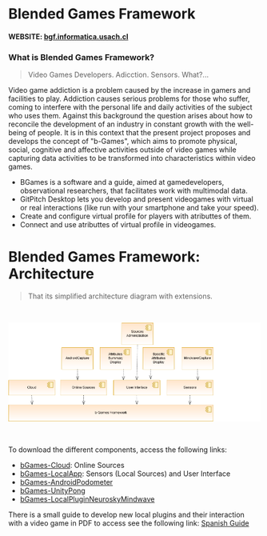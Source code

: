 # Blended Games Framework

#### WEBSITE: [bgf.informatica.usach.cl](bgf.informatica.usach.cl)


### What is Blended Games Framework?

> Video Games Developers. Adicction. Sensors. What?...

Video game addiction is a problem caused by the increase in gamers and facilities to play. Addiction causes serious problems for those who suffer, coming to interfere with the personal life and daily activities of the subject who uses them. Against this background the question arises about how to reconcile the development of an industry in constant growth with the well-being of people. It is in this context that the present project proposes and develops the concept of "b-Games", which aims to promote physical, social, cognitive and affective activities outside of video games while capturing data activities to be transformed into characteristics within video games.

- BGames is a software and a guide, aimed at gamedevelopers, observational researchers, that facilitates work with multimodal data.
- GitPitch Desktop lets you develop and present videogames with virtual or real interactions (like run with your smartphone and take your speed).
- Create and configure virtual profile for players with atributtes of them.
- Connect and use atributtes of virtual profile in videogames.


# Blended Games Framework: Architecture

> That its simplified architecture diagram with extensions.

<br>

![GITPITCH](bgf.informatica.usach.cl/assets/images/arq.png)

<br>

To download the different components, access the following links:
- [bGames-Cloud](https://github.com/Grybyus/bGames-Cloud): Online Sources
- [bGames-LocalApp](https://github.com/Grybyus/bGames-LocalApp): Sensors (Local Sources) and User Interface
- [bGames-AndroidPodometer](https://github.com/Grybyus/bGames-AndroidPodometer)
- [bGames-UnityPong](https://github.com/Grybyus/bGames-UnityPong)
- [bGames-LocalPluginNeuroskyMindwave](https://github.com/Grybyus/bGames-LocalPluginNeuroskyMindwave/tree/master)


There is a small guide to develop new local plugins and their interaction with a video game in PDF to access see the following link:
[Spanish Guide](https://github.com/Grybyus/bGames-LocalApp/blob/master/Spanish%20Guide%20%20-b_Games_2019%20-%20David_Calistro-110-121.pdf)

